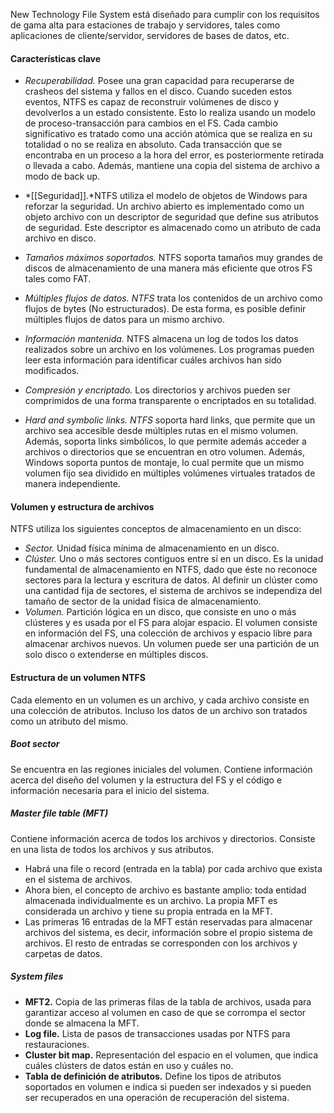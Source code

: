 New Technology File System está diseñado para cumplir con los requisitos de gama alta para estaciones de trabajo y servidores, tales como aplicaciones de cliente/servidor, servidores de bases de datos, etc.

#### Características clave
- *Recuperabilidad.* Posee una gran capacidad para recuperarse de crasheos del sistema y fallos en el disco. Cuando suceden estos eventos, NTFS es capaz de reconstruir volúmenes de disco y devolverlos a un estado consistente. Esto lo realiza usando un modelo de proceso-transacción para cambios en el FS. Cada cambio significativo es tratado como una acción atómica que se realiza en su totalidad o no se realiza en absoluto. Cada transacción que se encontraba en un proceso a la hora del error, es posteriormente retirada o llevada a cabo. Además, mantiene una copia del sistema de archivo a modo de back up.

- *[[Seguridad]].*NTFS utiliza el modelo de objetos de Windows para reforzar la seguridad. Un archivo abierto es implementado como un objeto archivo con un descriptor de seguridad que define sus atributos de seguridad. Este descriptor es almacenado como un atributo de cada archivo en disco.
- *Tamaños máximos soportados.* NTFS soporta tamaños muy grandes de discos de almacenamiento de una manera más eficiente que otros FS tales como FAT.

- *Múltiples flujos de datos. NTFS* trata los contenidos de un archivo como flujos de bytes (No estructurados). De esta forma, es posible definir múltiples flujos de datos para un mismo archivo.

- *Información mantenida.* NTFS almacena un log de todos los datos realizados sobre un archivo en los volúmenes. Los programas pueden leer esta información para identificar cuáles archivos han sido modificados.

- *Compresión y encriptado.* Los directorios y archivos pueden ser comprimidos de una forma transparente o encriptados en su totalidad.

- *Hard and symbolic links. NTFS* soporta hard links, que permite que un archivo sea accesible desde múltiples rutas en el mismo volumen. Además, soporta links simbólicos, lo que permite además acceder a archivos o directorios que se encuentran en otro volumen. Además, Windows soporta puntos de montaje, lo cual permite que un mismo volumen fijo sea dividido en múltiples volúmenes virtuales tratados de manera independiente.

#### Volumen y estructura de archivos
NTFS utiliza los siguientes conceptos de almacenamiento en un disco:
- *Sector.* Unidad física mínima de almacenamiento en un disco. 
- *Clúster.* Uno o más sectores contiguos entre sí en un disco. Es la unidad fundamental de almacenamiento en NTFS, dado que éste no reconoce sectores para la lectura y escritura de datos. Al definir un clúster como una cantidad fija de sectores, el sistema de archivos se independiza del tamaño de sector de la unidad física de almacenamiento.
- *Volumen.* Partición lógica en un disco, que consiste en uno o más clústeres y es usada por el FS para alojar espacio. El volumen consiste en información del FS, una colección de archivos y espacio libre para almacenar archivos nuevos. Un volumen puede ser una partición de un solo disco o extenderse en múltiples discos.

#### Estructura de un volumen NTFS
Cada elemento en un volumen es un archivo, y cada archivo consiste en una colección de atributos. Incluso los datos de un archivo son tratados como un atributo del mismo.

##### *Boot sector*
Se encuentra en las regiones iniciales del volumen. Contiene información acerca del diseño del volumen y la estructura del FS y el código e información necesaria para el inicio del sistema.

##### *Master file table (MFT)*
Contiene información acerca de todos los archivos y directorios. Consiste en una lista de todos los archivos y sus atributos.

- Habrá una file o record (entrada en la tabla) por cada archivo que exista en el sistema de archivos.
- Ahora bien, el concepto de archivo es bastante amplio: toda entidad almacenada individualmente es un archivo. La propia MFT es considerada un archivo y tiene su propia entrada en la MFT.
- Las primeras 16 entradas de la MFT están reservadas para almacenar archivos del sistema, es decir, información sobre el propio sistema de archivos. El resto de entradas se corresponden con los archivos y carpetas de datos.

##### *System files*
- **MFT2.** Copia de las primeras filas de la tabla de archivos, usada para garantizar acceso al volumen en caso de que se corrompa el sector donde se almacena la MFT.
- **Log file.** Lista de pasos de transacciones usadas por NTFS para restauraciones.
- **Cluster bit map.** Representación del espacio en el volumen, que indica cuáles clústers de datos están en uso y cuáles no.
- **Tabla de definición de atributos.** Define los tipos de atributos soportados en volumen e indica si pueden ser indexados y si pueden ser recuperados en una operación de recuperación del sistema.


